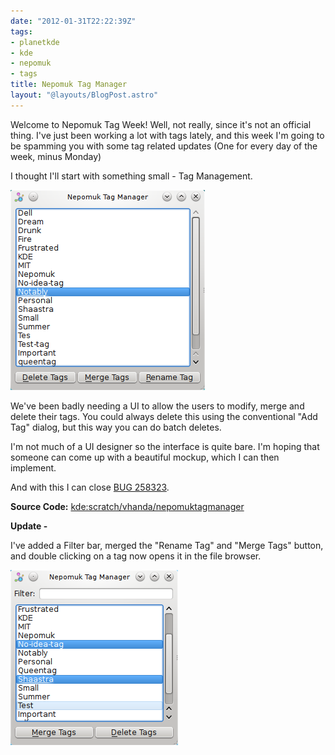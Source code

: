 ```yaml
---
date: "2012-01-31T22:22:39Z"
tags:
- planetkde
- kde
- nepomuk
- tags
title: Nepomuk Tag Manager
layout: "@layouts/BlogPost.astro"
---
```


Welcome to Nepomuk Tag Week! Well, not really, since it's not an
official thing. I've just been working a lot with tags lately, and this
week I'm going to be spamming you with some tag related updates (One for
every day of the week, minus Monday)

I thought I'll start with something small - Tag Management.

![Sweet and simple][]

We've been badly needing a UI to allow the users to modify, merge and
delete their tags. You could always delete this using the conventional
"Add Tag" dialog, but this way you can do batch deletes.

I'm not much of a UI designer so the interface is quite bare. I'm hoping
that someone can come up with a beautiful mockup, which I can then
implement.

And with this I can close [BUG 258323][].

**Source Code:** [kde:scratch/vhanda/nepomuktagmanager][]

**Update -**

I've added a Filter bar, merged the "Rename Tag" and "Merge Tags"
button, and double clicking on a tag now opens it in the file browser.

![Version 2][]

  [Sweet and simple]: /blog/images/2012/01/31/nepomuk-tag-manager.png
  [BUG 258323]: https://bugs.kde.org/show_bug.cgi?id=258323
  [kde:scratch/vhanda/nepomuktagmanager]: http://quickgit.kde.org/?p=scratch%2Fvhanda%2Fnepomuktagmanager.git&a=summary
  [Version 2]: /blog/images/2012/01/31/nepomuk-tag-manager2.png
